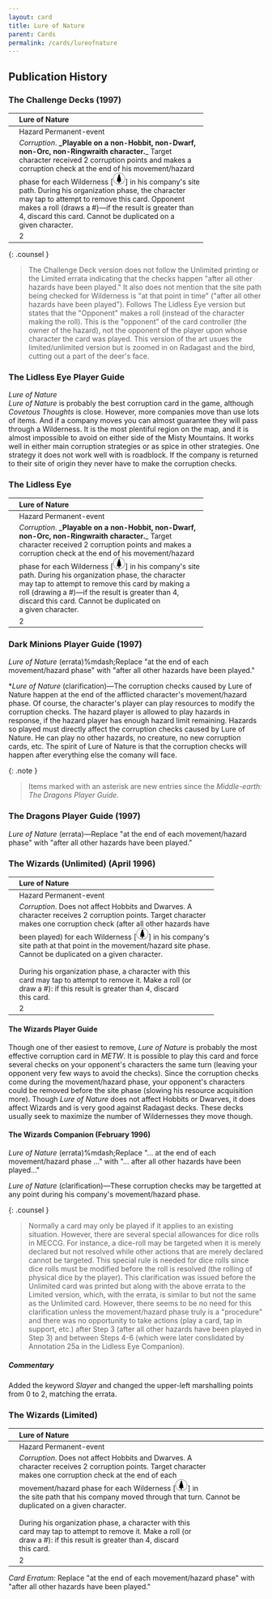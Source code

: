 ```yaml
---
layout: card
title: Lure of Nature
parent: Cards
permalink: /cards/lureofnature
---
```


## Publication History

### The Challenge Decks (1997)

|  | Lure of Nature |
| :---: | :--- |
|     | Hazard Permanent-event | 
| | _Corruption_. **_Playable on a non-Hobbit, non-Dwarf,<br>non-Orc, non-Ringwraith character.**_ Target<br>character received 2 corruption points and makes a<br>corruption check at the end of his movement/hazard<br>phase for each Wilderness \[![](/assets/images/wilderness.svg)] in his company's site<br>path. During his organization phase, the character<br>may tap to attempt to remove this card. Opponent<br>makes a roll (draws a #)&mdash;if the result is greater than<br>4, discard this card. Cannot be duplicated on a<br>given character.  |
| |  2 |

{: .counsel }
> The Challenge Deck version does not follow the Unlimited printing or the Limited errata indicating that the checks happen "after all other hazards have been played." It also does not mention that the site path being checked for Wilderness is "at that point in time" ("after all other hazards have been played"). Follows The Lidless Eye version but states that the "Opponent" makes a roll (instead of the character making the roll). This is the "opponent" of the card controller (the owner of the hazard), not the opponent of the player upon whose character the card was played. This version of the art usues the limited/unlimited version but is zoomed in on Radagast and the bird, cutting out a part of the deer's face.

### The Lidless Eye Player Guide

_Lure of Nature_  
_Lure of Nature_ is probably the best corruption card in the game, although _Covetous Thoughts_ is close. However, more companies move than use lots of items. And if a company moves you can almost guarantee they will pass through a Wilderness. It is the most plentiful region on the map, and it is almost impossible to avoid on either side of the Misty Mountains. It works well in either main corruption strategies or as spice in other strategies. One strategy it does not work well with is roadblock. If the company is returned to their site of origin they never have to make the corruption checks.


### The Lidless Eye

|  | Lure of Nature |
| :---: | :--- |
|     | Hazard Permanent-event | 
| | _Corruption_. **_Playable on a non-Hobbit, non-Dwarf,<br>non-Orc, non-Ringwraith character.**_ Target<br>character received 2 corruption points and makes a<br>corruption check at the end of his movement/hazard<br>phase for each Wilderness \[![](/assets/images/wilderness.svg)] in his company's site<br>path. During his organization phase, the character<br>may tap to attempt to remove this card by making a<br>roll (drawing a #)&mdash;if the result is greater than 4,<br>discard this card. Cannot be duplicated on<br>a given character. |
| |  2 |

### Dark Minions Player Guide (1997)

_Lure of Nature_ (errata)%mdash;Replace "at the end of each movement/hazard phase" with "after all other hazards have been played."

\*_Lure of Nature_ (clarification)&mdash;The corruption checks caused by Lure of Nature happen at the end of the afflicted character's movement/hazard phase. Of course, the character's player can play resources to modify the corruption checks. The hazard player is allowed to play hazards in response, if the hazard player has enough hazard limit remaining. Hazards so played must directly affect the corruption checks caused by Lure of Nature. He can play no other hazards, no creature, no new corruption cards, etc. The spirit of Lure of Nature is that the corruption checks will happen after everything else the comany will face. 

{: .note }
> Items marked with an asterisk are new entries since the _Middle-earth: The Dragons Player Guide_.

### The Dragons Player Guide (1997)

_Lure of Nature_ (errata)&mdash;Replace "at the end of each movement/hazard phase" with "after all other hazards have been played."

### The Wizards (Unlimited) (April 1996)

|  | Lure of Nature |
| :---: | :--- |
|     | Hazard Permanent-event | 
| | _Corruption_. Does not affect Hobbits and Dwarves. A<br>character receives 2 corruption points. Target character<br>makes one corruption check (after all other hazards have<br>been played) for each Wilderness \[![](/assets/images/wilderness.svg)] in his company's<br>site path at that point in the movement/hazard site phase.<br>Cannot be duplicated on a given character.<br><br>During his organization phase, a character with this<br>card may tap to attempt to remove it. Make a roll (or<br>draw a #): if this result is greater than 4, discard<br>this card.  |
| |  2 |

#### The Wizards Player Guide

Though one of ther easiest to remove, _Lure of Nature_ is probably the most effective corruption card in _METW_. It is possible to play this card and force several checks on your opponent's characters the same turn (leaving your opponent very few ways to avoid the checks). Since the corruption checks come during the movement/hazard phase, your opponent's characters could be removed before the site phase (slowing his resource acquisition more). Though _Lure of Nature_ does not affect Hobbits or Dwarves, it does affect Wizards and is very good against Radagast decks. These decks usually seek to maximize the number of Wildernesses they move though. 

#### The Wizards Companion (February 1996)

_Lure of Nature_ (errata)%mdash;Replace "&hellip; at the end of each movement/hazard phase &hellip;" with "&hellip; after all other hazards have been played&hellip;"

_Lure of Nature_ (clarification)&mdash;These corruption checks may be targetted at any point during his company's movement/hazard phase.

{: .counsel }
> Normally a card may only be played if it applies to an existing situation. However, there are several special allowances for dice rolls in MECCG. For instance, a dice-roll may be targeted when it is merely declared but not resolved while other actions that are merely declared cannot be targeted. This special rule is needed for dice rolls since dice rolls must be modified before the roll is resolved (the rolling of physical dice by the player). This clarification was issued before the Unlimited card was printed but along with the above errata to the Limited version, which, with the errata, is similar to but not the same as the Unlimited card. However, there seems to be no need for this clarification unless the movement/hazard phase truly is a "procedure" and there was no opportunity to take actions (play a card, tap in support, etc.) after Step 3 (after all other hazards have been played in Step 3) and between Steps 4-6 (which were later conslidated by Annotation 25a in the Lidless Eye Companion).

##### Commentary

Added the keyword _Slayer_ and changed the upper-left marshalling points from 0 to 2, matching the errata.

### The Wizards (Limited)

|  | Lure of Nature |
| :---: | :--- |
|     | Hazard Permanent-event | 
| | _Corruption_. Does not affect Hobbits and Dwarves. A<br>character receives 2 corruption points. Target character<br>makes one corruption check at the end of each<br>movement/hazard phase for each Wilderness \[![](/assets/images/wilderness.svg)] in<br>the site path that his company moved through that turn. Cannot be duplicated on a given character.<br><br>During his organization phase, a character with this<br>card may tap to attempt to remove it. Make a roll (or<br>draw a #): if this result is greater than 4, discard<br>this card.  |
| |  2 |

_Card Erratum:_ Replace "at the end of each movement/hazard phase" with "after all other hazards have been played."
